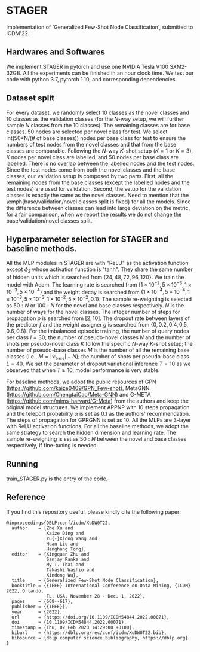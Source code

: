 # STAGER
Implementation of 'Generalized Few-Shot Node Classification', submitted to ICDM'22.

## Hardwares and Softwares
We implement STAGER in pytorch and use one NVIDIA Tesla V100 SXM2-32GB. All the experiments can be finished in an hour clock time. We test our code with python 3.7, pytorch 1.10, and corresponding dependencies.

## Dataset split
For every dataset, we randomly select $10$ classes as the novel classes and $10$ classes as the validation classes (for the $N$-way setup, we will further sample $N$ classes from the 10 classes). The remaining classes are for base classes. $50$ nodes are selected per novel class for test. We select int(50*N/(# of base classes)) nodes per base class for test to ensure the numbers of test nodes from the novel classes and that from the base classes are comparable. Following the $N$-way $K$-shot setup ($K=1$ or $K=3$), $K$ nodes per novel class are labelled, and $50$ nodes per base class are labelled. There is no overlap between the labelled nodes and the test nodes. Since the test nodes come from both the novel classes and the base classes, our validation setup is composed by two parts. First, all the remaining nodes from the base classes (except the labelled nodes and the test nodes) are used for validation. Second, the setup for the validation classes is exactly the same as the novel classes. Need to mention that the \emph{base/validation/novel classes split is fixed} for all the models. Since the difference between classes can lead into large deviation on the metric, for a fair comparison, when we report the results we do not change the base/validation/novel classes split.

## Hyperparameter selection for STAGER and baseline methods.
All the MLP modules in STAGER are with "ReLU" as the activation function except $\phi_2$ whose activation function is "tanh". They share the same number of hidden units which is searched from $\{24, 48, 72, 96, 120\}$. We train the model with Adam. The learning rate is searched from $\{1\times 10^{-2}, 5\times 10^{-3}, 1\times 10^{-3}, 5\times 10^{-4}\}$ and the weight decay is searched from $\{1\times 10^{-4}, 5\times 10^{-4}, 1\times 10^{-3}, 5\times 10^{-3}, 1\times 10^{-2}, 5\times 10^{-2}, 0.1\}$. The sample re-weighting is selected as $50:N$ or $100:N$ for the novel and base classes respectively. $N$ is the number of ways for the novel classes. The integer number of steps for propagation $p$ is searched from $[2,10]$. The dropout rate between layers of the predictor $f$ and the weight assigner $g$ is searched from $\{0, 0.2, 0.4, 0.5, 0.6, 0.8\}$. For the imbalanced episodic training, the number of query nodes per class $I=30$; the number of pseudo-novel classes $N$ and the number of shots per pseudo-novel class $K$ follow the specific $N$-way $K$-shot setup; the number of pseudo-base classes $M$ is the number of all the remaining base classes (i.e., $M=|\mathcal{C}_\texttt{base}|-N$); the number of shots per pseudo-base class $L=40$. We set the parameter of dropout variational inference $T=10$ as we observed that when $T\geq10$, model performance is very stable.

For baseline methods, we adopt the public resources of GPN (https://github.com/kaize0409/GPN_Few-shot), MetaGNN (https://github.com/ChengtaiCao/Meta-GNN) and G-META (https://github.com/mims-harvard/G-Meta) from the authors and keep the original model structures. We implement APPNP with $10$ steps propagation and the teleport probability $\alpha$ is set as $0.1$ as the authors' recommendation. The steps of propagation for GPRGNN is set as $10$.  All the MLPs are $3$-layer with ReLU activation functions. For all the baseline methods, we adopt the same strategy to search the hidden dimension and learning rate. The sample re-weighting is set as $50:N$ between the novel and base classes respectively, if fine-tuning is needed.

## Running
train_STAGER.py is the entry of the code.

## Reference
If you find this repository useful, please kindly cite the following paper:


```
@inproceedings{DBLP:conf/icdm/XuDW0T22,
  author    = {Zhe Xu and
               Kaize Ding and
               Yu{-}Xiong Wang and
               Huan Liu and
               Hanghang Tong},
  editor    = {Xingquan Zhu and
               Sanjay Ranka and
               My T. Thai and
               Takashi Washio and
               Xindong Wu},
  title     = {Generalized Few-Shot Node Classification},
  booktitle = {{IEEE} International Conference on Data Mining, {ICDM} 2022, Orlando,
               FL, USA, November 28 - Dec. 1, 2022},
  pages     = {608--617},
  publisher = {{IEEE}},
  year      = {2022},
  url       = {https://doi.org/10.1109/ICDM54844.2022.00071},
  doi       = {10.1109/ICDM54844.2022.00071},
  timestamp = {Thu, 02 Feb 2023 14:29:00 +0100},
  biburl    = {https://dblp.org/rec/conf/icdm/XuDW0T22.bib},
  bibsource = {dblp computer science bibliography, https://dblp.org}
}
```
